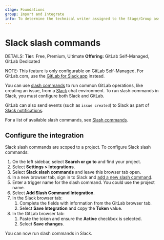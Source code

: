 ```yaml
---
stage: Foundations
group: Import and Integrate
info: To determine the technical writer assigned to the Stage/Group associated with this page, see https://handbook.gitlab.com/handbook/product/ux/technical-writing/#assignments
---
```


# Slack slash commands

DETAILS:
**Tier:** Free, Premium, Ultimate
**Offering:** GitLab Self-Managed, GitLab Dedicated

NOTE:
This feature is only configurable on GitLab Self-Managed.
For GitLab.com, use the [GitLab for Slack app](gitlab_slack_application.md) instead.

You can use [slash commands](gitlab_slack_application.md#slash-commands) to run common GitLab operations,
like creating an issue, from a [Slack](https://slack.com/) chat environment.
To run slash commands in Slack, you must configure both Slack and GitLab.

GitLab can also send events (such as `issue created`) to Slack as part of
[Slack notifications](gitlab_slack_application.md#slack-notifications).

For a list of available slash commands, see [Slash commands](gitlab_slack_application.md#slash-commands).

## Configure the integration

Slack slash commands are scoped to a project. To configure Slack slash commands:

1. On the left sidebar, select **Search or go to** and find your project.
1. Select **Settings > Integrations**.
1. Select **Slack slash commands** and leave this browser tab open.
1. In a new browser tab, sign in to Slack and [add a new slash command](https://my.slack.com/services/new/slash-commands).
1. Enter a trigger name for the slash command. You could use the project name.
1. Select **Add Slash Command Integration**.
1. In the Slack browser tab:
   1. Complete the fields with information from the GitLab browser tab.
   1. Select **Save Integration** and copy the **Token** value.
1. In the GitLab browser tab:
   1. Paste the token and ensure the **Active** checkbox is selected.
   1. Select **Save changes**.

You can now run slash commands in Slack.
